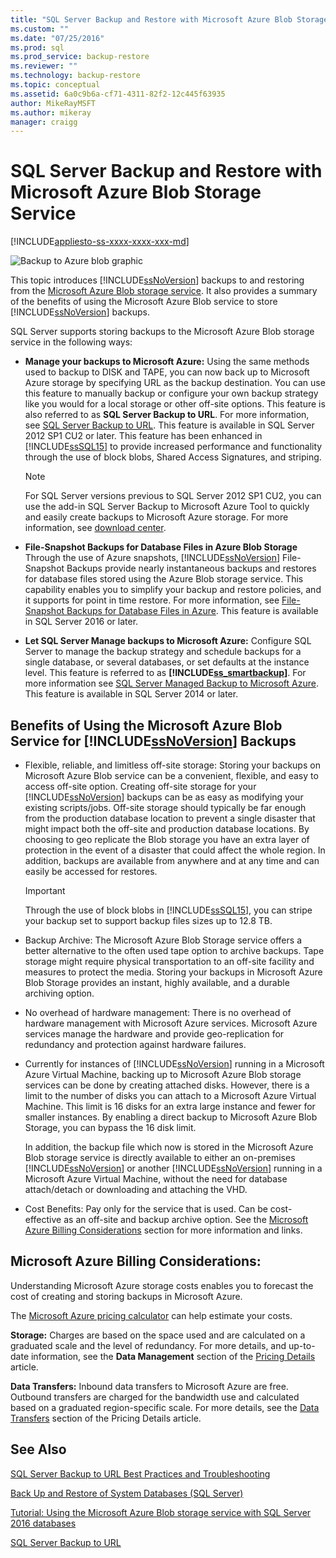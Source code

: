 ```yaml
---
title: "SQL Server Backup and Restore with Microsoft Azure Blob Storage Service | Microsoft Docs"
ms.custom: ""
ms.date: "07/25/2016"
ms.prod: sql
ms.prod_service: backup-restore
ms.reviewer: ""
ms.technology: backup-restore
ms.topic: conceptual
ms.assetid: 6a0c9b6a-cf71-4311-82f2-12c445f63935
author: MikeRayMSFT
ms.author: mikeray
manager: craigg
---
```

# SQL Server Backup and Restore with Microsoft Azure Blob Storage Service
[!INCLUDE[appliesto-ss-xxxx-xxxx-xxx-md](../../includes/appliesto-ss-xxxx-xxxx-xxx-md.md)]

  ![Backup to Azure blob graphic](../../relational-databases/backup-restore/media/backup-to-azure-blob-graphic.png "Backup to Azure blob graphic")  
  
 This topic introduces [!INCLUDE[ssNoVersion](../../includes/ssnoversion-md.md)] backups to and restoring from the [Microsoft Azure Blob storage service](http://www.windowsazure.com/develop/net/how-to-guides/blob-storage/). It also provides a summary of the benefits of using the Microsoft Azure Blob service to store [!INCLUDE[ssNoVersion](../../includes/ssnoversion-md.md)] backups.  
  
 SQL Server supports storing backups to the Microsoft Azure Blob storage service in the following ways:  
  
-   **Manage your backups to Microsoft Azure:** Using the same methods used to backup to DISK and TAPE, you can now back up to Microsoft Azure storage by specifying URL as the backup destination. You can use this feature to manually backup or configure your own backup strategy like you would for a local storage or other off-site options. This feature is also referred to as **SQL Server Backup to URL**. For more information, see [SQL Server Backup to URL](../../relational-databases/backup-restore/sql-server-backup-to-url.md). This feature is available in SQL Server 2012 SP1 CU2 or later. This feature has been enhanced in [!INCLUDE[ssSQL15](../../includes/sssql15-md.md)] to provide increased performance and functionality through the use of block blobs, Shared Access Signatures, and striping.  
  
    > [!NOTE]  
    >  For SQL Server versions previous to SQL Server 2012 SP1 CU2, you can use the add-in SQL Server Backup to Microsoft Azure Tool to quickly and easily create backups to Microsoft Azure storage. For more information, see [download center](http://go.microsoft.com/fwlink/?LinkID=324399).  
  
-   **File-Snapshot Backups for Database Files in Azure Blob Storage** Through the use of Azure snapshots, [!INCLUDE[ssNoVersion](../../includes/ssnoversion-md.md)] File-Snapshot Backups provide nearly instantaneous backups and restores for database files stored using the Azure Blob storage service. This capability enables you to simplify your backup and restore policies, and it supports for point in time restore. For more information, see [File-Snapshot Backups for Database Files in Azure](../../relational-databases/backup-restore/file-snapshot-backups-for-database-files-in-azure.md). This feature is available in SQL Server 2016 or later.  
  
-   **Let SQL Server Manage backups to Microsoft Azure:** Configure SQL Server to manage the backup strategy and schedule backups for a single database, or several databases, or set defaults at the instance level. This feature is referred to as **[!INCLUDE[ss_smartbackup](../../includes/ss-smartbackup-md.md)]**. For more information see [SQL Server Managed Backup to Microsoft Azure](../../relational-databases/backup-restore/sql-server-managed-backup-to-microsoft-azure.md). This feature is available in SQL Server 2014 or later.  
  
## Benefits of Using the Microsoft Azure Blob Service for [!INCLUDE[ssNoVersion](../../includes/ssnoversion-md.md)] Backups  
  
-   Flexible, reliable, and limitless off-site storage: Storing your backups on Microsoft Azure Blob service can be a convenient, flexible, and easy to access off-site option. Creating off-site storage for your [!INCLUDE[ssNoVersion](../../includes/ssnoversion-md.md)] backups can be as easy as modifying your existing scripts/jobs. Off-site storage should typically be far enough from the production database location to prevent a single disaster that might impact both the off-site and production database locations. By choosing to geo replicate the Blob storage you have an extra layer of protection in the event of a disaster that could affect the whole region. In addition, backups are available from anywhere and at any time and can easily be accessed for restores.  
  
    > [!IMPORTANT]  
    >  Through the use of block blobs in [!INCLUDE[ssSQL15](../../includes/sssql15-md.md)], you can stripe your backup set to support backup files sizes up to 12.8 TB.  
  
-   Backup Archive: The Microsoft Azure Blob Storage service offers a better alternative to the often used tape option to archive backups. Tape storage might require physical transportation to an off-site facility and measures to protect the media. Storing your backups in Microsoft Azure Blob Storage provides an instant, highly available, and a durable archiving option.  
  
-   No overhead of hardware management: There is no overhead of hardware management with Microsoft Azure services. Microsoft Azure services manage the hardware and provide geo-replication for redundancy and protection against hardware failures.  
  
-   Currently for instances of [!INCLUDE[ssNoVersion](../../includes/ssnoversion-md.md)] running in a Microsoft Azure Virtual Machine, backing up to Microsoft Azure Blob storage services can be done by creating attached disks. However, there is a limit to the number of disks you can attach to a Microsoft Azure Virtual Machine. This limit is 16 disks for an extra large instance and fewer for smaller instances. By enabling a direct backup to Microsoft Azure Blob Storage, you can bypass the 16 disk limit.  
  
     In addition, the backup file which now is stored in the Microsoft Azure Blob storage service is directly available to either an on-premises [!INCLUDE[ssNoVersion](../../includes/ssnoversion-md.md)] or another [!INCLUDE[ssNoVersion](../../includes/ssnoversion-md.md)] running in a Microsoft Azure Virtual Machine, without the need for database attach/detach or downloading and attaching the VHD.  
  
-   Cost Benefits: Pay only for the service that is used. Can be cost-effective as an off-site and backup archive option. See the [Microsoft Azure Billing Considerations](#Billing) section for more information and links.  
  
##  <a name="Billing"></a> Microsoft Azure Billing Considerations:  
 Understanding Microsoft Azure storage costs enables you to forecast the cost of creating and storing backups in Microsoft Azure.  
  
 The [Microsoft Azure pricing calculator](http://go.microsoft.com/fwlink/?LinkId=277060) can help estimate your costs.  
  
 **Storage:** Charges are based on the space used and are calculated on a graduated scale and the level of redundancy. For more details, and up-to-date information, see the **Data Management** section of the [Pricing Details](http://go.microsoft.com/fwlink/?LinkId=277059) article.  
  
 **Data Transfers:** Inbound data transfers to Microsoft Azure are free. Outbound transfers are charged for the bandwidth use and calculated based on a graduated region-specific scale. For more details, see the [Data Transfers](http://go.microsoft.com/fwlink/?LinkId=277061) section of the Pricing Details article.  
  
## See Also  

[SQL Server Backup to URL Best Practices and Troubleshooting](../../relational-databases/backup-restore/sql-server-backup-to-url-best-practices-and-troubleshooting.md)   

[Back Up and Restore of System Databases &#40;SQL Server&#41;](../../relational-databases/backup-restore/back-up-and-restore-of-system-databases-sql-server.md)   

[Tutorial: Using the Microsoft Azure Blob storage service with SQL Server 2016 databases](../tutorial-use-azure-blob-storage-service-with-sql-server-2016.md)

[SQL Server Backup to URL](../../relational-databases/backup-restore/sql-server-backup-to-url.md)  
  
  
